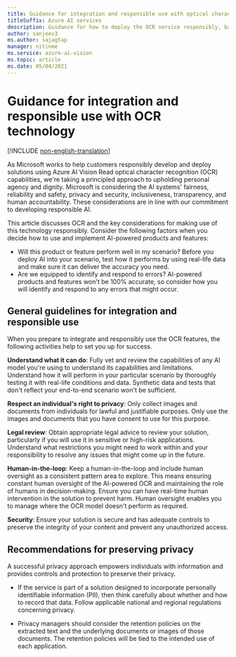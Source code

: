 ```yaml
---
title: Guidance for integration and responsible use with optical character recognition (OCR) - Azure AI Vision
titleSuffix: Azure AI services
description: Guidance for how to deploy the OCR service responsibly, based on the knowledge and understanding from the team that created this product.
author: sanjeev3
ms.author: sajagtap
manager: nitinme
ms.service: azure-ai-vision
ms.topic: article
ms.date: 05/04/2021
---
```


# Guidance for integration and responsible use with OCR technology

[!INCLUDE [non-english-translation](/azure/ai-foundry/responsible-ai/includes/non-english-translation.md)]

As Microsoft works to help customers responsibly develop and deploy solutions using Azure AI Vision Read optical character recognition (OCR) capabilities, we're taking a principled approach to upholding personal agency and dignity. Microsoft is considering the AI systems' fairness, reliability and safety, privacy and security, inclusiveness, transparency, and human accountability. These considerations are in line with our commitment to developing responsible AI.

This article discusses OCR and the key considerations for making use of this technology responsibly. Consider the following factors when you decide how to use and implement AI-powered products and features:

- Will this product or feature perform well in my scenario? Before you deploy AI into your scenario, test how it performs by using real-life data and make sure it can deliver the accuracy you need.
- Are we equipped to identify and respond to errors? AI-powered products and features won't be 100% accurate, so consider how you will identify and respond to any errors that might occur.

## General guidelines for integration and responsible use

When you prepare to integrate and responsibly use the OCR features, the following activities help to set you up for success.

**Understand what it can do**: Fully vet and review the capabilities of any AI model you're using to understand its capabilities and limitations. Understand how it will perform in your particular scenario by thoroughly testing it with real-life conditions and data. Synthetic data and tests that don't reflect your end-to-end scenario won't be sufficient.

**Respect an individual's right to privacy**: Only collect images and documents from individuals for lawful and justifiable purposes. Only use the images and documents that you have consent to use for this purpose.

**Legal review**: Obtain appropriate legal advice to review your solution, particularly if you will use it in sensitive or high-risk applications. Understand what restrictions you might need to work within and your responsibility to resolve any issues that might come up in the future.

**Human-in-the-loop**: Keep a human-in-the-loop and include human oversight as a consistent pattern area to explore. This means ensuring constant human oversight of the AI-powered OCR and maintaining the role of humans in decision-making. Ensure you can have real-time human intervention in the solution to prevent harm. Human oversight enables you to manage where the OCR model doesn't perform as required.

**Security**: Ensure your solution is secure and has adequate controls to preserve the integrity of your content and prevent any unauthorized access.

## Recommendations for preserving privacy

A successful privacy approach empowers individuals with information and provides controls and protection to preserve their privacy.

- If the service is part of a solution designed to incorporate personally identifiable information (PII), then think carefully about whether and how to record that data. Follow applicable national and regional regulations concerning privacy.

- Privacy managers should consider the retention policies on the extracted text and the underlying documents or images of those documents. The retention policies will be tied to the intended use of each application.
